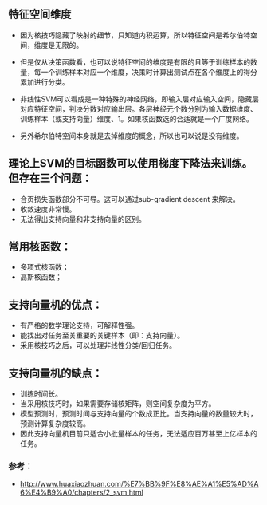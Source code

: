 ## 特征空间维度
- 因为核技巧隐藏了映射的细节，只知道内积运算，所以特征空间是希尔伯特空间，维度是无限的。

- 但是仅从决策函数看，也可以说特征空间的维度是有限的且等于训练样本的数量，每一个训练样本对应一个维度，决策时计算出测试点在各个维度上的得分累加进行分类。

- 非线性SVM可以看成是一种特殊的神经网络，即输入层对应输入空间，隐藏层对应特征空间，判决分数对应输出层。各层神经元个数分别为输入数据维度、训练样本（或支持向量）维度、1。如果核函数选的合适就是一个广度网络。

- 另外希尔伯特空间本身就是去掉维度的概念，所以也可以说是没有维度。

## 理论上SVM的目标函数可以使用梯度下降法来训练。但存在三个问题：

- 合页损失函数部分不可导。这可以通过sub-gradient descent 来解决。
- 收敛速度非常慢。
- 无法得出支持向量和非支持向量的区别。

## 常用核函数：
- 多项式核函数；
- 高斯核函数；

## 支持向量机的优点：

- 有严格的数学理论支持，可解释性强。
- 能找出对任务至关重要的关键样本（即：支持向量）。
- 采用核技巧之后，可以处理非线性分类/回归任务。

## 支持向量机的缺点：

- 训练时间长。
- 当采用核技巧时，如果需要存储核矩阵，则空间复杂度为平方。
- 模型预测时，预测时间与支持向量的个数成正比。当支持向量的数量较大时，预测计算复杂度较高。
- 因此支持向量机目前只适合小批量样本的任务，无法适应百万甚至上亿样本的任务。









### 参考：
-  http://www.huaxiaozhuan.com/%E7%BB%9F%E8%AE%A1%E5%AD%A6%E4%B9%A0/chapters/2_svm.html


```python

```





